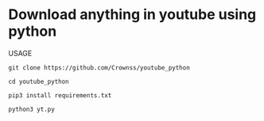 # Download anything in youtube using python

USAGE

```git clone https://github.com/Crownss/youtube_python```

```cd youtube_python```


```pip3 install requirements.txt```


```python3 yt.py```
